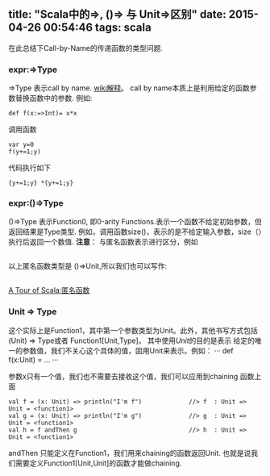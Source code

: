 title: "Scala中的=>, ()=> 与 Unit=>区别"
date: 2015-04-26 00:54:46
tags: scala
---

在此总结下Call-by-Name的传递函数的类型问题.


### expr:=>Type
=>Type 表示call by name. [wiki解释](http://en.wikipedia.org/wiki/Evaluation_strategy#Call_by_name)。 call by name本质上是利用给定的函数参数替换函数中的参数. 例如:

```
def f(x:=>Int)= x*x

```

调用函数 

```
var y=0
f(y+=1;y)
```

代码执行如下

```
{y+=1;y} *{y+=1;y}
```

### expr:()=>Type

()=>Type 表示Function0, 即0-arity Functions.表示一个函数不给定初始参数，但返回结果是Type类型.  例如，调用函数size()，表示的是不给定输入参数，size（）执行后返回一个数值.
**注意**： 与匿名函数表示进行区分，例如

```() => println("I'm an anonymous function")
```

以上匿名函数类型是 ()=>Unit,所以我们也可以写作:

```val expr: () => Unit = () => println("I'm an anonymous function")
```
[A Tour of Scala:匿名函数](http://www.scala-lang.org/old/node/133)
### Unit => Type

这个实际上是Function1，其中第一个参数类型为Unit。此外，其他书写方式包括(Unit) => Type或者 Function1[Unit,Type]。 
其中使用*Unit*的目的是表示 给定的唯一的参数值，我们不关心这个具体的值，固用Unit来表示。例如：
···
def f(x:Unit) = ...
···

参数x只有一个值，我们也不需要去接收这个值，我们可以应用到chaining 函数上面

```
val f = (x: Unit) => println("I'm f")             //> f  : Unit => Unit = <function1>
val g = (x: Unit) => println("I'm g")             //> g  : Unit => Unit = <function1>
val h = f andThen g                               //> h  : Unit => Unit = <function1>

```

andThen 只能定义在Function1，我们用来chaining的函数返回Unit. 也就是说我们需要定义Function1[Unit,Unit]的函数才能做chaining.